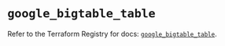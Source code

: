 # `google_bigtable_table`

Refer to the Terraform Registry for docs: [`google_bigtable_table`](https://registry.terraform.io/providers/hashicorp/google/6.14.0/docs/resources/bigtable_table).
